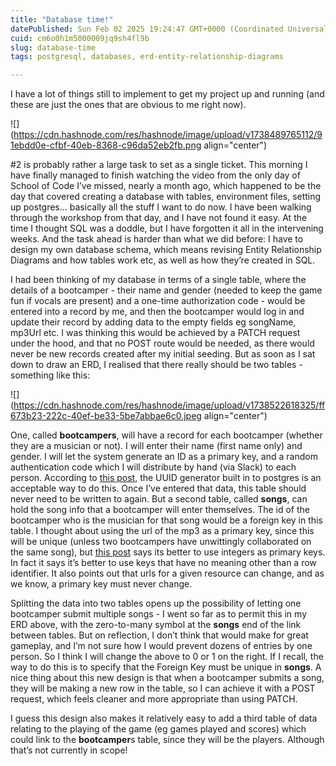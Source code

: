 ```yaml
---
title: "Database time!"
datePublished: Sun Feb 02 2025 19:24:47 GMT+0000 (Coordinated Universal Time)
cuid: cm6o0h1m5000009jq9sh4fl9b
slug: database-time
tags: postgresql, databases, erd-entity-relationship-diagrams

---
```


I have a lot of things still to implement to get my project up and running (and these are just the ones that are obvious to me right now).

![](https://cdn.hashnode.com/res/hashnode/image/upload/v1738489765112/91ebdd0e-cfbf-40eb-8368-c96da52eb2fb.png align="center")

#2 is probably rather a large task to set as a single ticket. This morning I have finally managed to finish watching the video from the only day of School of Code I’ve missed, nearly a month ago, which happened to be the day that covered creating a database with tables, environment files, setting up postgres… basically all the stuff I want to do now. I have been walking through the workshop from that day, and I have not found it easy. At the time I thought SQL was a doddle, but I have forgotten it all in the intervening weeks. And the task ahead is harder than what we did before: I have to design my own database schema, which means revising Entity Relationship Diagrams and how tables work etc, as well as how they’re created in SQL.

I had been thinking of my database in terms of a single table, where the details of a bootcamper - their name and gender (needed to keep the game fun if vocals are present) and a one-time authorization code - would be entered into a record by me, and then the bootcamper would log in and update their record by adding data to the empty fields eg songName, mp3Url etc. I was thinking this would be achieved by a PATCH request under the hood, and that no POST route would be needed, as there would never be new records created after my initial seeding. But as soon as I sat down to draw an ERD, I realised that there really should be two tables - something like this:

![](https://cdn.hashnode.com/res/hashnode/image/upload/v1738522618325/ff673b23-222c-40ef-be33-5be7abbae6c0.jpeg align="center")

One, called **bootcampers**, will have a record for each bootcamper (whether they are a musician or not). I will enter their name (first name only) and gender. I will let the system generate an ID as a primary key, and a random authentication code which I will distribute by hand (via Slack) to each person. According to [this post](https://security.stackexchange.com/questions/93902/is-postgress-uuid-generate-v4-securely-random), the UUID generator built in to postgres is an acceptable way to do this. Once I’ve entered that data, this table should never need to be written to again. But a second table, called **songs**, can hold the song info that a bootcamper will enter themselves. The id of the bootcamper who is the musician for that song would be a foreign key in this table. I thought about using the url of the mp3 as a primary key, since this will be unique (unless two bootcampers have unwittingly collaborated on the same song), but [this post](https://stackoverflow.com/questions/5438228/better-to-use-url-long-string-for-primary-key-or-a-shorter-serial-integer-pri) says its better to use integers as primary keys. In fact it says it’s better to use keys that have no meaning other than a row identifier. It also points out that urls for a given resource can change, and as we know, a primary key must never change.

Splitting the data into two tables opens up the possibility of letting one bootcamper submit multiple songs - I went so far as to permit this in my ERD above, with the zero-to-many symbol at the **songs** end of the link between tables. But on reflection, I don’t think that would make for great gameplay, and I’m not sure how I would prevent dozens of entries by one person. So I think I will change the above to 0 or 1 on the right. If I recall, the way to do this is to specify that the Foreign Key must be unique in **songs**. A nice thing about this new design is that when a bootcamper submits a song, they will be making a new row in the table, so I can achieve it with a POST request, which feels cleaner and more appropriate than using PATCH.

I guess this design also makes it relatively easy to add a third table of data relating to the playing of the game (eg games played and scores) which could link to the **bootcamper**s table, since they will be the players. Although that’s not currently in scope!